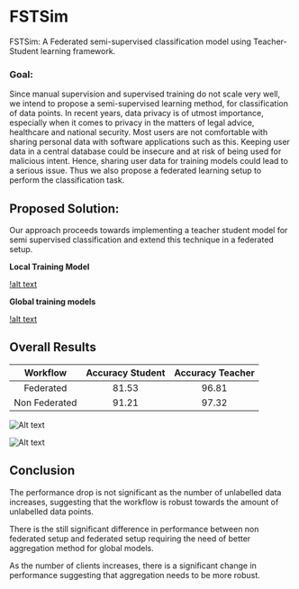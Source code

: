 # FSTSim
FSTSim: A Federated semi-supervised classification model using Teacher-Student learning framework.

### Goal:

 Since manual supervision and supervised training do not scale very well, we intend to propose a semi-supervised learning method, for classification of data points. 
In recent years, data privacy is of utmost importance, especially when it comes to privacy in the matters of legal advice, healthcare and national security. 
Most users are not comfortable with sharing personal data with software applications such as this. Keeping user data in a central database could be insecure and at risk of being used for malicious intent.
Hence, sharing user data for training models could lead to a serious issue. Thus we also propose a federated learning setup to perform the classification task.

## Proposed Solution:

Our approach proceeds towards implementing a teacher student model for semi supervised classification and extend this technique in a federated setup.

**Local Training Model**

[!alt text](./images/local_training_model.png "img1")

**Global training models**

[!alt text](./images/overall_model.png "img1")

## Overall Results

| Workflow | Accuracy Student | Accuracy Teacher |
| :---: | :---: | :---: |
| Federated | 81.53 | 96.81 |
| Non Federated | 91.21 | 97.32 |

![Alt text](https://github.com/cheersanimesh/FSTSim/images/fed_non_fed.png "img")

![Alt text](https://github.com/cheersanimesh/FSTSim/images/fed_non_fed_2.png "img")

## Conclusion

The performance drop is not significant as the number of unlabelled data increases, suggesting that the workflow is robust towards the amount of unlabelled data points.

There is the still significant	difference in performance between non federated setup and federated setup requiring the need of better aggregation method for global models.

As the number of clients increases, there is a significant change in performance suggesting that aggregation needs to be more robust.







